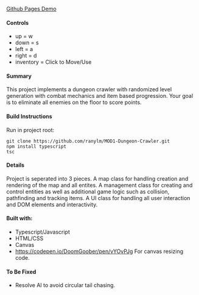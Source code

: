 [Github Pages Demo](https://ranylm.github.io/MOD1-Dungeon-Crawler/)

#### Controls
- up = w
- down = s
- left = a
- right = d
- inventory = Click to Move/Use

#### Summary
This project implements a dungeon crawler with randomized level generation with combat mechanics and item based progression. Your goal is to eliminate all enemies on the floor to score points.

#### Build Instructions
Run in project root:
```
git clone https://github.com/ranylm/MOD1-Dungeon-Crawler.git
npm install typescript
tsc
```

#### Details
Project is seperated into 3 pieces. 
A map class for handling creation and rendering of the map and all entites.
A management class for creating and control entities as well as additional game logic such as collision, pathfinding and tracking items. 
A UI class for handling all user interaction and DOM elements and interactivity.

#### Built with:
- Typescript/Javascript
- HTML/CSS
- Canvas
- https://codepen.io/DoomGoober/pen/vYOvPJg For canvas resizing code.

#### To Be Fixed
- Resolve AI to avoid circular tail chasing.
